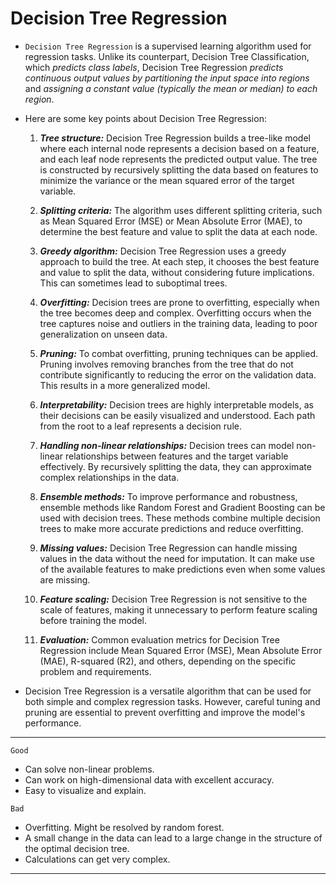 # Decision Tree Regression

* `Decision Tree Regression` is a supervised learning algorithm used for regression tasks. Unlike its counterpart, Decision Tree Classification, which *predicts class labels*, Decision Tree Regression *predicts continuous output values by partitioning the input space into regions* and *assigning a constant value (typically the mean or median) to each region*.

* Here are some key points about Decision Tree Regression:
    1. <b><i>Tree structure:</b></i> Decision Tree Regression builds a tree-like model where each internal node represents a decision based on a feature, and each leaf node represents the predicted output value. The tree is constructed by recursively splitting the data based on features to minimize the variance or the mean squared error of the target variable.

    2. <b><i>Splitting criteria:</b></i> The algorithm uses different splitting criteria, such as Mean Squared Error (MSE) or Mean Absolute Error (MAE), to determine the best feature and value to split the data at each node.

    3. <b><i>Greedy algorithm:</b></i> Decision Tree Regression uses a greedy approach to build the tree. At each step, it chooses the best feature and value to split the data, without considering future implications. This can sometimes lead to suboptimal trees.

    4. <b><i>Overfitting:</b></i> Decision trees are prone to overfitting, especially when the tree becomes deep and complex. Overfitting occurs when the tree captures noise and outliers in the training data, leading to poor generalization on unseen data.

    5. <b><i>Pruning:</b></i> To combat overfitting, pruning techniques can be applied. Pruning involves removing branches from the tree that do not contribute significantly to reducing the error on the validation data. This results in a more generalized model.

    6. <b><i>Interpretability:</b></i> Decision trees are highly interpretable models, as their decisions can be easily visualized and understood. Each path from the root to a leaf represents a decision rule.

    7. <b><i>Handling non-linear relationships:</b></i> Decision trees can model non-linear relationships between features and the target variable effectively. By recursively splitting the data, they can approximate complex relationships in the data.

    8. <b><i>Ensemble methods:</b></i> To improve performance and robustness, ensemble methods like Random Forest and Gradient Boosting can be used with decision trees. These methods combine multiple decision trees to make more accurate predictions and reduce overfitting.

    9. <b><i>Missing values:</b></i> Decision Tree Regression can handle missing values in the data without the need for imputation. It can make use of the available features to make predictions even when some values are missing.

    10. <b><i>Feature scaling:</b></i> Decision Tree Regression is not sensitive to the scale of features, making it unnecessary to perform feature scaling before training the model.

    11. <b><i>Evaluation:</b></i> Common evaluation metrics for Decision Tree Regression include Mean Squared Error (MSE), Mean Absolute Error (MAE), R-squared (R2), and others, depending on the specific problem and requirements.

* Decision Tree Regression is a versatile algorithm that can be used for both simple and complex regression tasks. However, careful tuning and pruning are essential to prevent overfitting and improve the model's performance.
<hr>

`Good`
- Can solve non-linear problems.
- Can work on high-dimensional data with excellent accuracy.
- Easy to visualize and explain.

`Bad`
- Overfitting. Might be resolved by random forest.
- A small change in the data can lead to a large change in the structure of the optimal decision tree.
- Calculations can get very complex.
<hr>